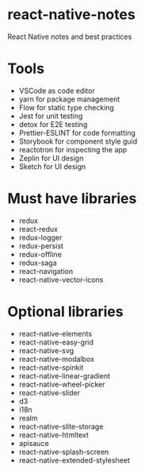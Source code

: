 # react-native-notes
React Native notes and best practices

# Tools
- VSCode as code editor
- yarn for package management
- Flow for static type checking
- Jest for unit testing
- detox for E2E testing
- Prettier-ESLINT for code formatting
- Storybook for component style guid
- reactotron for inspecting the app
- Zeplin for UI design
- Sketch for UI design

# Must have libraries
- redux
- react-redux
- redux-logger
- redux-persist
- redux-offline
- redux-saga
- react-navigation
- react-native-vector-icons

# Optional libraries
- react-native-elements
- react-native-easy-grid
- react-native-svg
- react-native-modalbox
- react-native-spinkit
- react-native-linear-gradient
- react-native-wheel-picker
- react-native-slider
- d3
- i18n
- realm
- react-native-slite-storage
- react-native-htmltext
- apisauce
- react-native-splash-screen
- react-native-extended-stylesheet


